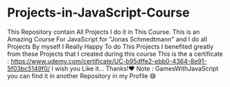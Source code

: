 # Projects-in-JavaScript-Course
This Repository contain All Projects I do it in This Course.
This is an Amazing Course For JavaScript for "Jonas Schmedtmann" and I do all Projects By myself 
I Really Happy To do This Projects
I benefited greatly from these Projects that I created during this course
This is the a certificate : https://www.udemy.com/certificate/UC-b95dffe2-ebb0-4364-8e91-5f03bc5149f0/
I wish you Like it... Thanks!❤
Note : GamesWithJavaScript you can find it in another Repository in my Profile 😅
